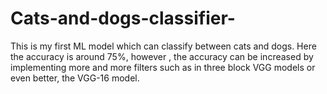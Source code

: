 # Cats-and-dogs-classifier-
This is my first ML model which can classify between cats and dogs. Here the accuracy is around 75%, however , the accuracy can be increased by implementing more and more filters such as in three block VGG models or even better, the VGG-16 model.
